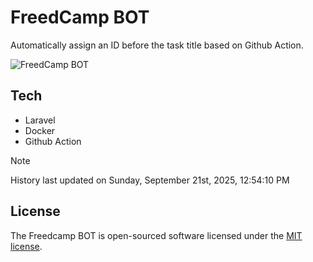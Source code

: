 # FreedCamp BOT

Automatically assign an ID before the task title based on Github Action.

![FreedCamp BOT](https://repository-images.githubusercontent.com/737932867/7d34798b-2680-471c-b089-a78a718d3d6a)

## Tech

- Laravel
- Docker
- Github Action

> [!NOTE]  
> History last updated on Sunday, September 21st, 2025, 12:54:10 PM

## License

The Freedcamp BOT is open-sourced software licensed under the [MIT license](https://opensource.org/licenses/MIT).

